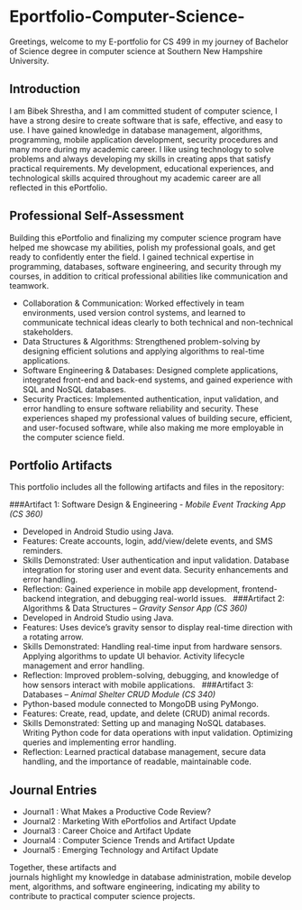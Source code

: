 # **Eportfolio-Computer-Science-**

Greetings, welcome to my E-portfolio for CS 499 in my journey of Bachelor of Science degree in computer science at Southern New Hampshire University.  

## **Introduction**
I am Bibek Shrestha, and I am committed student of computer science, I have a strong desire to create software that is safe, effective, and easy to use. I have gained knowledge in database management, algorithms, programming, mobile application development, security procedures and many more during my academic career. I like using technology to solve problems and always developing my skills in creating apps that satisfy practical requirements. My development, educational experiences, and technological skills acquired throughout my academic career are all reflected in this ePortfolio.

## **Professional Self-Assessment**
Building this ePortfolio and finalizing my computer science program have helped me showcase my abilities, polish my professional goals, and get ready to confidently enter the field. I gained technical expertise in programming, databases, software engineering, and security through my courses, in addition to critical professional abilities like communication and teamwork.
- Collaboration & Communication: Worked effectively in team environments, used version control systems, and learned to communicate technical ideas clearly to both technical and non-technical stakeholders.
- Data Structures & Algorithms: Strengthened problem-solving by designing efficient solutions and applying algorithms to real-time applications.
- Software Engineering & Databases: Designed complete applications, integrated front-end and back-end systems, and gained experience with SQL and NoSQL databases.
- Security Practices: Implemented authentication, input validation, and error handling to ensure software reliability and security.
These experiences shaped my professional values of building secure, efficient, and user-focused software, while also making me more employable in the computer science field.

## **Portfolio Artifacts**
This portfolio includes all the following artifacts and files in the repository:

###Artifact 1: Software Design & Engineering - *Mobile Event Tracking App (CS 360)*
- Developed in Android Studio using Java.
- Features: Create accounts, login, add/view/delete events, and SMS reminders.
- Skills Demonstrated:
    User authentication and input validation.
    Database integration for storing user and event data.
    Security enhancements and error handling.
- Reflection: Gained experience in mobile app development, frontend-backend integration, and debugging real-world issues.
 
###Artifact 2: Algorithms & Data Structures – *Gravity Sensor App (CS 360)*
- Developed in Android Studio using Java.
- Features: Uses device’s gravity sensor to display real-time direction with a rotating arrow.
- Skills Demonstrated:
    Handling real-time input from hardware sensors.
    Applying algorithms to update UI behavior.
    Activity lifecycle management and error handling.
- Reflection: Improved problem-solving, debugging, and knowledge of how sensors interact with mobile applications.
 
###Artifact 3: Databases – *Animal Shelter CRUD Module (CS 340)*
- Python-based module connected to MongoDB using PyMongo.
- Features: Create, read, update, and delete (CRUD) animal records.
- Skills Demonstrated:
    Setting up and managing NoSQL databases.
    Writing Python code for data operations with input validation.
    Optimizing queries and implementing error handling.
- Reflection: Learned practical database management, secure data handling, and the importance of readable, maintainable code.

## **Journal Entries**
- Journal1 : What Makes a Productive Code Review?
- Journal2 : Marketing With ePortfolios and Artifact Update
- Journal3 : Career Choice and Artifact Update
- Journal4 : Computer Science Trends and Artifact Update
- Journal5 : Emerging Technology and Artifact Update

Together, these artifacts and journals highlight my knowledge in database administration, mobile development, algorithms, and software engineering, indicating my ability to contribute to practical computer science projects.
